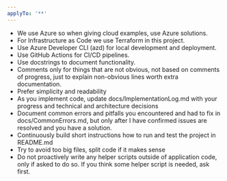 ```yaml
---
applyTo: '**'
---
```

- We use Azure so when giving cloud examples, use Azure solutions. 
- For Infrastructure as Code we use Terraform in this project. 
- Use Azure Developer CLI (azd) for local development and deployment.
- Use GitHub Actions for CI/CD pipelines.
- Use docstrings to document functionality. 
- Comments only for things that are not obvious, not based on comments of progress, just to explain non-obvious lines worth extra documentation.
- Prefer simplicity and readability
- As you implement code, update docs/ImplementationLog.md with your progress and technical and architecture decisions
- Document common errors and pitfalls you encountered and had to fix in docs/CommonErrors.md, but only after I have confirmed issues are resolved and you have a solution.
- Continuously build short instructions how to run and test the project in README.md
- Try to avoid too big files, split code if it makes sense
- Do not proactively write any helper scripts outside of application code, only if asked to do so. If you think some helper script is needed, ask first.